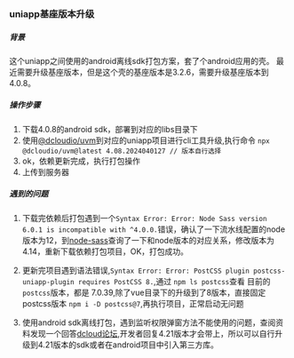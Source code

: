 ### uniapp基座版本升级

##### 背景

这个uniapp之间使用的android离线sdk打包方案，套了个android应用的壳。
最近需要升级基座版本，但是这个壳的基座版本是3.2.6，需要升级基座版本到4.0.8。


##### 操作步骤

1. 下载4.0.8的android sdk，部署到对应的libs目录下
2. 使用[@dcloudio/uvm](https://www.npmjs.com/package/@dcloudio/uvm)到对应的uniapp项目进行cli工具升级,执行命令 `npx @dcloudio/uvm@latest 4.08.2024040127 // 版本自行选择`
3. ok，依赖更新完成，执行打包操作
4. 上传到服务器


##### 遇到的问题

1. 下载完依赖后打包遇到一个`Syntax Error: Error: Node Sass version 6.0.1 is incompatible with ^4.0.0.`错误，确认了一下流水线配置的node版本为12，到[node-sass](https://github.com/sass/node-sass)查询了一下和node版本的对应关系，修改版本为4.14，重新下载依赖打包项目，OK，打包成功。

2. 更新完项目遇到语法错误,`Syntax Error: Error: PostCSS plugin postcss-uniapp-plugin requires PostCSS 8.`,通过 `npm ls postcss`查看 目前的`postcss`版本，都是 7.0.39,除了vue目录下的升级到了8版本，直接固定postcss版本 `npm i -D postcss@7`,再执行项目，正常启动无问题

3. 使用android sdk离线打包，遇到监听权限弹窗方法不能使用的问题，查阅资料发现一个回答[dcloud论坛](https://ask.dcloud.net.cn/question/193097),开发者回复4.21版本才会带上，所以可以自行升级到4.21版本的sdk或者在android项目中引入第三方库。
